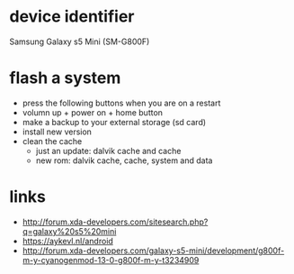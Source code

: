 # device identifier

Samsung Galaxy s5 Mini (SM-G800F)

# flash a system

* press the following buttons when you are on a restart
* volumn up + power on + home button
* make a backup to your external storage (sd card)
* install new version
* clean the cache
    * just an update: dalvik cache and cache
    * new rom: dalvik cache, cache, system and data

# links


* http://forum.xda-developers.com/sitesearch.php?q=galaxy%20s5%20mini
* https://aykevl.nl/android
* http://forum.xda-developers.com/galaxy-s5-mini/development/g800f-m-y-cyanogenmod-13-0-g800f-m-y-t3234909
